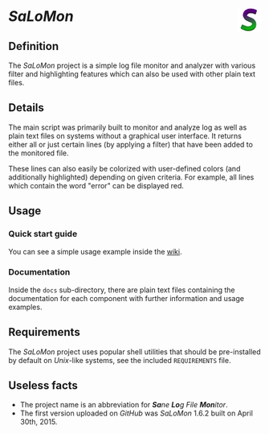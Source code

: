 # *SaLoMon* <img src="wiki/salomon.png" alt="SaLoMon logo" align="right"/>

## Definition

The *SaLoMon* project is a simple log file monitor and analyzer with various filter and highlighting features which can also be used with other plain text files.

## Details

The main script was primarily built to monitor and analyze log as well as plain text files on systems without a graphical user interface. It returns either all or just certain lines (by applying a filter) that have been added to the monitored file.

These lines can also easily be colorized with user-defined colors (and additionally highlighted) depending on given criteria. For example, all lines which contain the word "error" can be displayed red.

## Usage

### Quick start guide

You can see a simple usage example inside the [wiki](../../wiki/Quick-start).

### Documentation

Inside the `docs` sub-directory, there are plain text files containing the documentation for each component with further information and usage examples.

## Requirements

The *SaLoMon* project uses popular shell utilities that should be pre-installed by default on *Unix*-like systems, see the included `REQUIREMENTS` file.

## Useless facts

* The project name is an abbreviation for ***Sa****ne* ***Lo****g* *File* ***Mon****itor*.
* The first version uploaded on *GitHub* was *SaLoMon* 1.6.2 built on April 30th, 2015.

